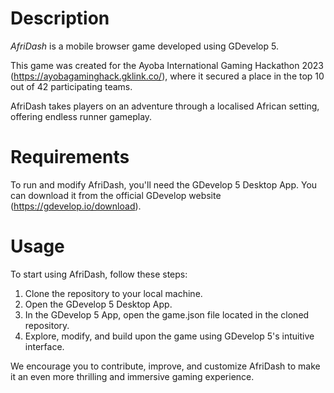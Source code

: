 # Description
_AfriDash_ is a mobile browser game developed using GDevelop 5. 

This game was created for the Ayoba International Gaming Hackathon 2023 (https://ayobagaminghack.gklink.co/), where it secured a place in the top 10 out of 42 participating teams. 

AfriDash takes players on an adventure through a localised African setting, offering endless runner gameplay.

# Requirements
To run and modify AfriDash, you'll need the GDevelop 5 Desktop App. You can download it from the official GDevelop website (https://gdevelop.io/download).

# Usage
To start using AfriDash, follow these steps:

1. Clone the repository to your local machine.
2. Open the GDevelop 5 Desktop App.
3. In the GDevelop 5 App, open the game.json file located in the cloned repository.
4. Explore, modify, and build upon the game using GDevelop 5's intuitive interface.

We encourage you to contribute, improve, and customize AfriDash to make it an even more thrilling and immersive gaming experience.
